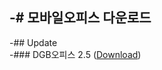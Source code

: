 -# 모바일오피스 다운로드
 -
 -## Update		
 -### DGB오피스 2.5 ([Download](https://github.com/SamBoKing/Secret/raw/master/DGB.apk))	

